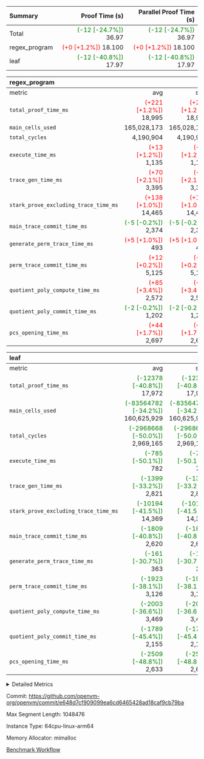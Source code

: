 | Summary | Proof Time (s) | Parallel Proof Time (s) |
|:---|---:|---:|
| Total | <span style='color: green'>(-12 [-24.7%])</span> 36.97 | <span style='color: green'>(-12 [-24.7%])</span> 36.97 |
| regex_program | <span style='color: red'>(+0 [+1.2%])</span> 18.100 | <span style='color: red'>(+0 [+1.2%])</span> 18.100 |
| leaf | <span style='color: green'>(-12 [-40.8%])</span> 17.97 | <span style='color: green'>(-12 [-40.8%])</span> 17.97 |


| regex_program |||||
|:---|---:|---:|---:|---:|
|metric|avg|sum|max|min|
| `total_proof_time_ms ` | <span style='color: red'>(+221 [+1.2%])</span> 18,995 | <span style='color: red'>(+221 [+1.2%])</span> 18,995 | <span style='color: red'>(+221 [+1.2%])</span> 18,995 | <span style='color: red'>(+221 [+1.2%])</span> 18,995 |
| `main_cells_used     ` |  165,028,173 |  165,028,173 |  165,028,173 |  165,028,173 |
| `total_cycles        ` |  4,190,904 |  4,190,904 |  4,190,904 |  4,190,904 |
| `execute_time_ms     ` | <span style='color: red'>(+13 [+1.2%])</span> 1,135 | <span style='color: red'>(+13 [+1.2%])</span> 1,135 | <span style='color: red'>(+13 [+1.2%])</span> 1,135 | <span style='color: red'>(+13 [+1.2%])</span> 1,135 |
| `trace_gen_time_ms   ` | <span style='color: red'>(+70 [+2.1%])</span> 3,395 | <span style='color: red'>(+70 [+2.1%])</span> 3,395 | <span style='color: red'>(+70 [+2.1%])</span> 3,395 | <span style='color: red'>(+70 [+2.1%])</span> 3,395 |
| `stark_prove_excluding_trace_time_ms` | <span style='color: red'>(+138 [+1.0%])</span> 14,465 | <span style='color: red'>(+138 [+1.0%])</span> 14,465 | <span style='color: red'>(+138 [+1.0%])</span> 14,465 | <span style='color: red'>(+138 [+1.0%])</span> 14,465 |
| `main_trace_commit_time_ms` | <span style='color: green'>(-5 [-0.2%])</span> 2,374 | <span style='color: green'>(-5 [-0.2%])</span> 2,374 | <span style='color: green'>(-5 [-0.2%])</span> 2,374 | <span style='color: green'>(-5 [-0.2%])</span> 2,374 |
| `generate_perm_trace_time_ms` | <span style='color: red'>(+5 [+1.0%])</span> 493 | <span style='color: red'>(+5 [+1.0%])</span> 493 | <span style='color: red'>(+5 [+1.0%])</span> 493 | <span style='color: red'>(+5 [+1.0%])</span> 493 |
| `perm_trace_commit_time_ms` | <span style='color: red'>(+12 [+0.2%])</span> 5,125 | <span style='color: red'>(+12 [+0.2%])</span> 5,125 | <span style='color: red'>(+12 [+0.2%])</span> 5,125 | <span style='color: red'>(+12 [+0.2%])</span> 5,125 |
| `quotient_poly_compute_time_ms` | <span style='color: red'>(+85 [+3.4%])</span> 2,572 | <span style='color: red'>(+85 [+3.4%])</span> 2,572 | <span style='color: red'>(+85 [+3.4%])</span> 2,572 | <span style='color: red'>(+85 [+3.4%])</span> 2,572 |
| `quotient_poly_commit_time_ms` | <span style='color: green'>(-2 [-0.2%])</span> 1,202 | <span style='color: green'>(-2 [-0.2%])</span> 1,202 | <span style='color: green'>(-2 [-0.2%])</span> 1,202 | <span style='color: green'>(-2 [-0.2%])</span> 1,202 |
| `pcs_opening_time_ms ` | <span style='color: red'>(+44 [+1.7%])</span> 2,697 | <span style='color: red'>(+44 [+1.7%])</span> 2,697 | <span style='color: red'>(+44 [+1.7%])</span> 2,697 | <span style='color: red'>(+44 [+1.7%])</span> 2,697 |

| leaf |||||
|:---|---:|---:|---:|---:|
|metric|avg|sum|max|min|
| `total_proof_time_ms ` | <span style='color: green'>(-12378 [-40.8%])</span> 17,972 | <span style='color: green'>(-12378 [-40.8%])</span> 17,972 | <span style='color: green'>(-12378 [-40.8%])</span> 17,972 | <span style='color: green'>(-12378 [-40.8%])</span> 17,972 |
| `main_cells_used     ` | <span style='color: green'>(-83564782 [-34.2%])</span> 160,625,929 | <span style='color: green'>(-83564782 [-34.2%])</span> 160,625,929 | <span style='color: green'>(-83564782 [-34.2%])</span> 160,625,929 | <span style='color: green'>(-83564782 [-34.2%])</span> 160,625,929 |
| `total_cycles        ` | <span style='color: green'>(-2968668 [-50.0%])</span> 2,969,165 | <span style='color: green'>(-2968668 [-50.0%])</span> 2,969,165 | <span style='color: green'>(-2968668 [-50.0%])</span> 2,969,165 | <span style='color: green'>(-2968668 [-50.0%])</span> 2,969,165 |
| `execute_time_ms     ` | <span style='color: green'>(-785 [-50.1%])</span> 782 | <span style='color: green'>(-785 [-50.1%])</span> 782 | <span style='color: green'>(-785 [-50.1%])</span> 782 | <span style='color: green'>(-785 [-50.1%])</span> 782 |
| `trace_gen_time_ms   ` | <span style='color: green'>(-1399 [-33.2%])</span> 2,821 | <span style='color: green'>(-1399 [-33.2%])</span> 2,821 | <span style='color: green'>(-1399 [-33.2%])</span> 2,821 | <span style='color: green'>(-1399 [-33.2%])</span> 2,821 |
| `stark_prove_excluding_trace_time_ms` | <span style='color: green'>(-10194 [-41.5%])</span> 14,369 | <span style='color: green'>(-10194 [-41.5%])</span> 14,369 | <span style='color: green'>(-10194 [-41.5%])</span> 14,369 | <span style='color: green'>(-10194 [-41.5%])</span> 14,369 |
| `main_trace_commit_time_ms` | <span style='color: green'>(-1809 [-40.8%])</span> 2,620 | <span style='color: green'>(-1809 [-40.8%])</span> 2,620 | <span style='color: green'>(-1809 [-40.8%])</span> 2,620 | <span style='color: green'>(-1809 [-40.8%])</span> 2,620 |
| `generate_perm_trace_time_ms` | <span style='color: green'>(-161 [-30.7%])</span> 363 | <span style='color: green'>(-161 [-30.7%])</span> 363 | <span style='color: green'>(-161 [-30.7%])</span> 363 | <span style='color: green'>(-161 [-30.7%])</span> 363 |
| `perm_trace_commit_time_ms` | <span style='color: green'>(-1923 [-38.1%])</span> 3,126 | <span style='color: green'>(-1923 [-38.1%])</span> 3,126 | <span style='color: green'>(-1923 [-38.1%])</span> 3,126 | <span style='color: green'>(-1923 [-38.1%])</span> 3,126 |
| `quotient_poly_compute_time_ms` | <span style='color: green'>(-2003 [-36.6%])</span> 3,469 | <span style='color: green'>(-2003 [-36.6%])</span> 3,469 | <span style='color: green'>(-2003 [-36.6%])</span> 3,469 | <span style='color: green'>(-2003 [-36.6%])</span> 3,469 |
| `quotient_poly_commit_time_ms` | <span style='color: green'>(-1789 [-45.4%])</span> 2,155 | <span style='color: green'>(-1789 [-45.4%])</span> 2,155 | <span style='color: green'>(-1789 [-45.4%])</span> 2,155 | <span style='color: green'>(-1789 [-45.4%])</span> 2,155 |
| `pcs_opening_time_ms ` | <span style='color: green'>(-2509 [-48.8%])</span> 2,633 | <span style='color: green'>(-2509 [-48.8%])</span> 2,633 | <span style='color: green'>(-2509 [-48.8%])</span> 2,633 | <span style='color: green'>(-2509 [-48.8%])</span> 2,633 |



<details>
<summary>Detailed Metrics</summary>

| group | num_segments | keygen_time_ms | commit_exe_time_ms |
| --- | --- | --- | --- |
| regex_program | 1 | 612 | 43 | 

| group | air_name | quotient_deg | interactions | constraints |
| --- | --- | --- | --- | --- |
| leaf | AccessAdapterAir<2> | 4 | 5 | 12 | 
| leaf | AccessAdapterAir<4> | 4 | 5 | 12 | 
| leaf | AccessAdapterAir<8> | 4 | 5 | 12 | 
| leaf | FriReducedOpeningAir | 4 | 35 | 59 | 
| leaf | NativePoseidon2Air<BabyBearParameters>, 1> | 4 | 176 | 590 | 
| leaf | PhantomAir | 4 | 3 | 4 | 
| leaf | ProgramAir | 1 | 1 | 4 | 
| leaf | VariableRangeCheckerAir | 1 | 1 | 4 | 
| leaf | VmAirWrapper<BranchNativeAdapterAir, BranchEqualCoreAir<1> | 2 | 11 | 23 | 
| leaf | VmAirWrapper<JalNativeAdapterAir, JalCoreAir> | 4 | 7 | 6 | 
| leaf | VmAirWrapper<NativeAdapterAir<2, 0>, PublicValuesCoreAir> | 4 | 11 | 23 | 
| leaf | VmAirWrapper<NativeAdapterAir<2, 1>, FieldArithmeticCoreAir> | 4 | 15 | 23 | 
| leaf | VmAirWrapper<NativeLoadStoreAdapterAir<1>, NativeLoadStoreCoreAir<1> | 4 | 15 | 20 | 
| leaf | VmAirWrapper<NativeLoadStoreAdapterAir<4>, NativeLoadStoreCoreAir<4> | 4 | 15 | 20 | 
| leaf | VmAirWrapper<NativeVectorizedAdapterAir<4>, FieldExtensionCoreAir> | 4 | 15 | 23 | 
| leaf | VmConnectorAir | 4 | 3 | 8 | 
| leaf | VolatileBoundaryAir | 4 | 4 | 16 | 
| regex_program | AccessAdapterAir<16> | 2 | 5 | 14 | 
| regex_program | AccessAdapterAir<2> | 2 | 5 | 14 | 
| regex_program | AccessAdapterAir<32> | 2 | 5 | 14 | 
| regex_program | AccessAdapterAir<4> | 2 | 5 | 14 | 
| regex_program | AccessAdapterAir<64> | 2 | 5 | 14 | 
| regex_program | AccessAdapterAir<8> | 2 | 5 | 14 | 
| regex_program | BitwiseOperationLookupAir<8> | 2 | 2 | 4 | 
| regex_program | KeccakVmAir | 2 | 321 | 4,571 | 
| regex_program | MemoryMerkleAir<8> | 2 | 4 | 40 | 
| regex_program | PersistentBoundaryAir<8> | 2 | 3 | 6 | 
| regex_program | PhantomAir | 2 | 3 | 5 | 
| regex_program | Poseidon2PeripheryAir<BabyBearParameters>, 1> | 2 | 1 | 286 | 
| regex_program | ProgramAir | 1 | 1 | 4 | 
| regex_program | RangeTupleCheckerAir<2> | 1 | 1 | 4 | 
| regex_program | VariableRangeCheckerAir | 1 | 1 | 4 | 
| regex_program | VmAirWrapper<Rv32BaseAluAdapterAir, BaseAluCoreAir<4, 8> | 2 | 19 | 43 | 
| regex_program | VmAirWrapper<Rv32BaseAluAdapterAir, LessThanCoreAir<4, 8> | 2 | 17 | 39 | 
| regex_program | VmAirWrapper<Rv32BaseAluAdapterAir, ShiftCoreAir<4, 8> | 2 | 23 | 90 | 
| regex_program | VmAirWrapper<Rv32BranchAdapterAir, BranchEqualCoreAir<4> | 2 | 11 | 25 | 
| regex_program | VmAirWrapper<Rv32BranchAdapterAir, BranchLessThanCoreAir<4, 8> | 2 | 13 | 41 | 
| regex_program | VmAirWrapper<Rv32CondRdWriteAdapterAir, Rv32JalLuiCoreAir> | 2 | 10 | 22 | 
| regex_program | VmAirWrapper<Rv32HintStoreAdapterAir, Rv32HintStoreCoreAir> | 2 | 15 | 17 | 
| regex_program | VmAirWrapper<Rv32JalrAdapterAir, Rv32JalrCoreAir> | 2 | 16 | 20 | 
| regex_program | VmAirWrapper<Rv32LoadStoreAdapterAir, LoadSignExtendCoreAir<4, 8> | 2 | 18 | 33 | 
| regex_program | VmAirWrapper<Rv32LoadStoreAdapterAir, LoadStoreCoreAir<4> | 2 | 17 | 38 | 
| regex_program | VmAirWrapper<Rv32MultAdapterAir, DivRemCoreAir<4, 8> | 2 | 25 | 88 | 
| regex_program | VmAirWrapper<Rv32MultAdapterAir, MulHCoreAir<4, 8> | 2 | 24 | 38 | 
| regex_program | VmAirWrapper<Rv32MultAdapterAir, MultiplicationCoreAir<4, 8> | 2 | 19 | 26 | 
| regex_program | VmAirWrapper<Rv32RdWriteAdapterAir, Rv32AuipcCoreAir> | 2 | 11 | 15 | 
| regex_program | VmConnectorAir | 2 | 3 | 9 | 

| group | air_name | idx | rows | prep_cols | perm_cols | main_cols | cells |
| --- | --- | --- | --- | --- | --- | --- | --- |
| leaf | AccessAdapterAir<2> | 0 | 1,048,576 |  | 16 | 11 | 28,311,552 | 
| leaf | AccessAdapterAir<4> | 0 | 524,288 |  | 16 | 13 | 15,204,352 | 
| leaf | AccessAdapterAir<8> | 0 | 512 |  | 16 | 17 | 16,896 | 
| leaf | FriReducedOpeningAir | 0 | 1,048,576 |  | 76 | 64 | 146,800,640 | 
| leaf | NativePoseidon2Air<BabyBearParameters>, 1> | 0 | 65,536 |  | 356 | 399 | 49,479,680 | 
| leaf | PhantomAir | 0 | 32,768 |  | 8 | 6 | 458,752 | 
| leaf | ProgramAir | 0 | 262,144 |  | 8 | 10 | 4,718,592 | 
| leaf | VariableRangeCheckerAir | 0 | 262,144 | 2 | 8 | 1 | 2,359,296 | 
| leaf | VmAirWrapper<BranchNativeAdapterAir, BranchEqualCoreAir<1> | 0 | 1,048,576 |  | 28 | 23 | 53,477,376 | 
| leaf | VmAirWrapper<JalNativeAdapterAir, JalCoreAir> | 0 | 65,536 |  | 12 | 10 | 1,441,792 | 
| leaf | VmAirWrapper<NativeAdapterAir<2, 0>, PublicValuesCoreAir> | 0 | 64 |  | 16 | 23 | 2,496 | 
| leaf | VmAirWrapper<NativeAdapterAir<2, 1>, FieldArithmeticCoreAir> | 0 | 2,097,152 |  | 20 | 30 | 104,857,600 | 
| leaf | VmAirWrapper<NativeLoadStoreAdapterAir<1>, NativeLoadStoreCoreAir<1> | 0 | 1,048,576 |  | 36 | 25 | 63,963,136 | 
| leaf | VmAirWrapper<NativeLoadStoreAdapterAir<4>, NativeLoadStoreCoreAir<4> | 0 | 65,536 |  | 36 | 34 | 4,587,520 | 
| leaf | VmAirWrapper<NativeVectorizedAdapterAir<4>, FieldExtensionCoreAir> | 0 | 131,072 |  | 20 | 40 | 7,864,320 | 
| leaf | VmConnectorAir | 0 | 2 | 1 | 8 | 4 | 24 | 
| leaf | VolatileBoundaryAir | 0 | 1,048,576 |  | 8 | 11 | 19,922,944 | 

| group | air_name | segment | rows | prep_cols | perm_cols | main_cols | cells |
| --- | --- | --- | --- | --- | --- | --- | --- |
| regex_program | AccessAdapterAir<2> | 0 | 64 |  | 24 | 11 | 2,240 | 
| regex_program | AccessAdapterAir<4> | 0 | 32 |  | 24 | 13 | 1,184 | 
| regex_program | AccessAdapterAir<8> | 0 | 131,072 |  | 24 | 17 | 5,373,952 | 
| regex_program | BitwiseOperationLookupAir<8> | 0 | 65,536 | 3 | 8 | 2 | 655,360 | 
| regex_program | KeccakVmAir | 0 | 32 |  | 1,288 | 3,164 | 142,464 | 
| regex_program | MemoryMerkleAir<8> | 0 | 131,072 |  | 20 | 32 | 6,815,744 | 
| regex_program | PersistentBoundaryAir<8> | 0 | 131,072 |  | 12 | 20 | 4,194,304 | 
| regex_program | PhantomAir | 0 | 512 |  | 12 | 6 | 9,216 | 
| regex_program | Poseidon2PeripheryAir<BabyBearParameters>, 1> | 0 | 16,384 |  | 8 | 300 | 5,046,272 | 
| regex_program | ProgramAir | 0 | 131,072 |  | 8 | 10 | 2,359,296 | 
| regex_program | RangeTupleCheckerAir<2> | 0 | 524,288 | 2 | 8 | 1 | 4,718,592 | 
| regex_program | VariableRangeCheckerAir | 0 | 262,144 | 2 | 8 | 1 | 2,359,296 | 
| regex_program | VmAirWrapper<Rv32BaseAluAdapterAir, BaseAluCoreAir<4, 8> | 0 | 2,097,152 |  | 80 | 36 | 243,269,632 | 
| regex_program | VmAirWrapper<Rv32BaseAluAdapterAir, LessThanCoreAir<4, 8> | 0 | 65,536 |  | 40 | 37 | 5,046,272 | 
| regex_program | VmAirWrapper<Rv32BaseAluAdapterAir, ShiftCoreAir<4, 8> | 0 | 262,144 |  | 52 | 53 | 27,525,120 | 
| regex_program | VmAirWrapper<Rv32BranchAdapterAir, BranchEqualCoreAir<4> | 0 | 524,288 |  | 48 | 26 | 38,797,312 | 
| regex_program | VmAirWrapper<Rv32BranchAdapterAir, BranchLessThanCoreAir<4, 8> | 0 | 262,144 |  | 56 | 32 | 23,068,672 | 
| regex_program | VmAirWrapper<Rv32CondRdWriteAdapterAir, Rv32JalLuiCoreAir> | 0 | 131,072 |  | 44 | 18 | 8,126,464 | 
| regex_program | VmAirWrapper<Rv32HintStoreAdapterAir, Rv32HintStoreCoreAir> | 0 | 16,384 |  | 36 | 26 | 1,015,808 | 
| regex_program | VmAirWrapper<Rv32JalrAdapterAir, Rv32JalrCoreAir> | 0 | 131,072 |  | 36 | 28 | 8,388,608 | 
| regex_program | VmAirWrapper<Rv32LoadStoreAdapterAir, LoadSignExtendCoreAir<4, 8> | 0 | 1,024 |  | 76 | 35 | 113,664 | 
| regex_program | VmAirWrapper<Rv32LoadStoreAdapterAir, LoadStoreCoreAir<4> | 0 | 2,097,152 |  | 72 | 40 | 234,881,024 | 
| regex_program | VmAirWrapper<Rv32MultAdapterAir, DivRemCoreAir<4, 8> | 0 | 128 |  | 104 | 57 | 20,608 | 
| regex_program | VmAirWrapper<Rv32MultAdapterAir, MulHCoreAir<4, 8> | 0 | 256 |  | 100 | 39 | 35,584 | 
| regex_program | VmAirWrapper<Rv32MultAdapterAir, MultiplicationCoreAir<4, 8> | 0 | 65,536 |  | 80 | 31 | 7,274,496 | 
| regex_program | VmAirWrapper<Rv32RdWriteAdapterAir, Rv32AuipcCoreAir> | 0 | 65,536 |  | 28 | 21 | 3,211,264 | 
| regex_program | VmConnectorAir | 0 | 2 | 1 | 12 | 4 | 32 | 

| group | idx | trace_gen_time_ms | total_proof_time_ms | total_cycles | total_cells | stark_prove_excluding_trace_time_ms | quotient_poly_compute_time_ms | quotient_poly_commit_time_ms | perm_trace_commit_time_ms | pcs_opening_time_ms | main_trace_commit_time_ms | main_cells_used | generate_perm_trace_time_ms | execute_time_ms |
| --- | --- | --- | --- | --- | --- | --- | --- | --- | --- | --- | --- | --- | --- | --- |
| leaf | 0 | 2,821 | 17,972 | 2,969,165 | 503,466,968 | 14,369 | 3,469 | 2,155 | 3,126 | 2,633 | 2,620 | 160,625,929 | 363 | 782 | 

| group | segment | trace_gen_time_ms | total_proof_time_ms | total_cycles | total_cells | stark_prove_excluding_trace_time_ms | quotient_poly_compute_time_ms | quotient_poly_commit_time_ms | perm_trace_commit_time_ms | pcs_opening_time_ms | main_trace_commit_time_ms | main_cells_used | generate_perm_trace_time_ms | execute_time_ms |
| --- | --- | --- | --- | --- | --- | --- | --- | --- | --- | --- | --- | --- | --- | --- |
| regex_program | 0 | 3,395 | 18,995 | 4,190,904 | 632,452,480 | 14,465 | 2,572 | 1,202 | 5,125 | 2,697 | 2,374 | 165,028,173 | 493 | 1,135 | 

</details>


Commit: https://github.com/openvm-org/openvm/commit/e648d7cf909099ea6cd6465428ad18caf9cb79ba

Max Segment Length: 1048476

Instance Type: 64cpu-linux-arm64

Memory Allocator: mimalloc

[Benchmark Workflow](https://github.com/openvm-org/openvm/actions/runs/12848085561)
